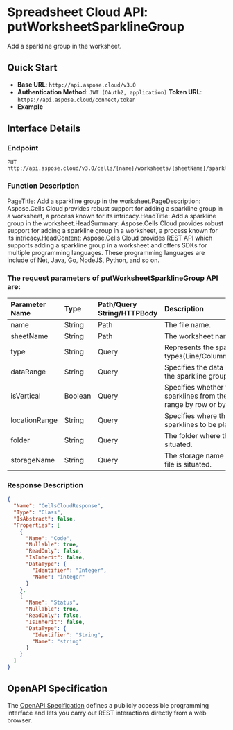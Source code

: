 # **Spreadsheet Cloud API: putWorksheetSparklineGroup**

Add a sparkline group in the worksheet. 


## **Quick Start**

- **Base URL**: `http://api.aspose.cloud/v3.0`
- **Authentication Method**: `JWT (OAuth2, application)`  **Token URL**: `https://api.aspose.cloud/connect/token`
- **Example** 

## **Interface Details**

### **Endpoint** 

```
PUT http://api.aspose.cloud/v3.0/cells/{name}/worksheets/{sheetName}/sparklineGroups
```
### **Function Description**
PageTitle: Add a sparkline group in the worksheet.PageDescription: Aspose.Cells Cloud provides robust support for adding a sparkline group in a worksheet, a process known for its intricacy.HeadTitle: Add a sparkline group in the worksheet.HeadSummary: Aspose.Cells Cloud provides robust support for adding a sparkline group in a worksheet, a process known for its intricacy.HeadContent: Aspose.Cells Cloud provides REST API which supports adding a sparkline group in a worksheet and offers SDKs for multiple programming languages. These programming languages are include of Net, Java, Go, NodeJS, Python, and so on.

### The request parameters of **putWorksheetSparklineGroup** API are: 

| Parameter Name | Type | Path/Query String/HTTPBody | Description | 
| :- | :- | :- |:- | 
|name|String|Path|The file name.|
|sheetName|String|Path|The worksheet name.|
|type|String|Query|Represents the sparkline types(Line/Column/Stacked).|
|dataRange|String|Query|Specifies the data range of the sparkline group.|
|isVertical|Boolean|Query|Specifies whether to plot the sparklines from the data range by row or by column.|
|locationRange|String|Query|Specifies where the sparklines to be placed.|
|folder|String|Query|The folder where the file is situated.|
|storageName|String|Query|The storage name where the file is situated.|

### **Response Description**
```json
{
  "Name": "CellsCloudResponse",
  "Type": "Class",
  "IsAbstract": false,
  "Properties": [
    {
      "Name": "Code",
      "Nullable": true,
      "ReadOnly": false,
      "IsInherit": false,
      "DataType": {
        "Identifier": "Integer",
        "Name": "integer"
      }
    },
    {
      "Name": "Status",
      "Nullable": true,
      "ReadOnly": false,
      "IsInherit": false,
      "DataType": {
        "Identifier": "String",
        "Name": "string"
      }
    }
  ]
}
```


## OpenAPI Specification

The [OpenAPI Specification](https://reference.aspose.cloud/cells/#/SparklineGroupsController/PutWorksheetSparklineGroup) defines a publicly accessible programming interface and lets you carry out REST interactions directly from a web browser.
